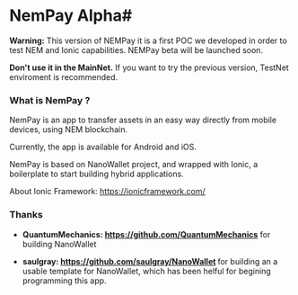 # NemPay Alpha#

**Warning:** This version of NEMPay it is a first POC we developed in order to test NEM and Ionic capabilities. NEMPay beta will be launched soon. 

**Don't use it in the MainNet.** If you want to try the previous version, TestNet enviroment is recommended.

### What is NemPay ? ###
NemPay is an app to transfer assets in an easy way directly from mobile devices, using NEM blockchain.

Currently, the app is available for Android and iOS.

NemPay is based on NanoWallet project, and wrapped with Ionic, a boilerplate to start building hybrid applications.

About Ionic Framework:
https://ionicframework.com/

### Thanks ###
- <b>QuantumMechanics: https://github.com/QuantumMechanics</b> for building NanoWallet

- <b>saulgray:  https://github.com/saulgray/NanoWallet  </b> for building an a usable template for NanoWallet, which has been helful for begining programming this app.
